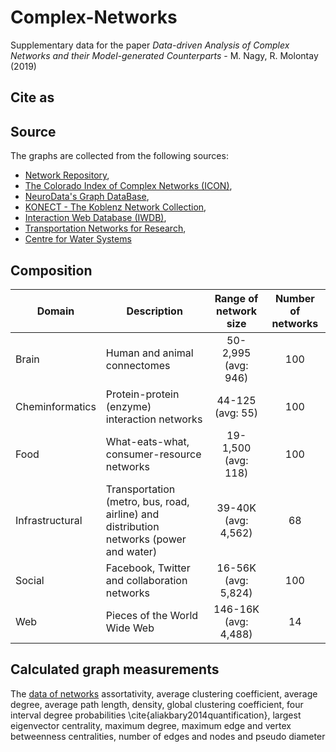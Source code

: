 # Complex-Networks
Supplementary data for the paper *Data-driven Analysis of Complex Networks and their Model-generated Counterparts* - M. Nagy, R. Molontay (2019)
## Cite as

## Source
The graphs are collected from the following sources: 
* [Network Repository](http://networkrepository.com), 
* [The Colorado Index of Complex Networks (ICON)](http://networkrepository.com), 
* [NeuroData's Graph DataBase](http://openconnecto.me/graph-services/download/), 
* [KONECT - The Koblenz Network Collection](http://konect.uni-koblenz.de/), 
* [Interaction Web Database (IWDB)](https://www.nceas.ucsb.edu/interactionweb/resources.html), 
* [Transportation Networks for Research](https://github.com/bstabler/TransportationNetworks),
* [Centre for Water Systems](http://emps.exeter.ac.uk/engineering/research/cws/resources/benchmarks/)

## Composition

| Domain | Description | Range of network size | Number of networks |
|-----------------|--------------------------------------------------------------|:---------------------------------------:|:--------------:|
| Brain | Human and animal connectomes | 50-2,995 <br> (avg: 946) | 100 |
| Cheminformatics | Protein-protein (enzyme) interaction networks | 44-125 <br> (avg: 55) | 100 |
| Food | What-eats-what, consumer-resource networks | 19-1,500 <br> (avg: 118) | 100 |
| Infrastructural | Transportation (metro, bus, road, airline) and distribution networks (power and water) | 39-40K <br> (avg: 4,562) | 68 |
| Social | Facebook, Twitter and collaboration networks | 16-56K <br> (avg: 5,824) | 100 |
| Web | Pieces of the World Wide Web | 146-16K <br> (avg: 4,488) | 14 |

## Calculated graph measurements
The [data of networks](./data)
assortativity, average clustering coefficient, average degree, average path length, density, global clustering coefficient, four interval degree probabilities \cite{aliakbary2014quantification}, largest eigenvector centrality, maximum degree, maximum edge and vertex betweenness centralities, number of edges and nodes and pseudo diameter
